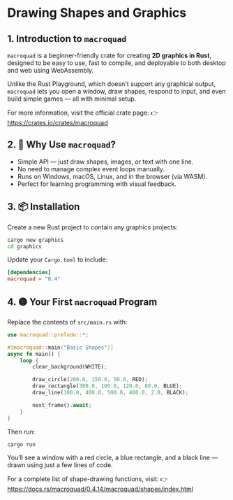 # Drawing Shapes and Graphics

## 1. Introduction to `macroquad`

`macroquad` is a beginner-friendly crate for creating **2D graphics in Rust**, designed to be easy to use, fast to compile, and deployable to both desktop and web using WebAssembly.

Unlike the Rust Playground, which doesn't support any graphical output, `macroquad` lets you open a window, draw shapes, respond to input, and even build simple games — all with minimal setup.

For more information, visit the official crate page:
👉 https://crates.io/crates/macroquad

## 2. 🚀 Why Use `macroquad`?

- Simple API — just draw shapes, images, or text with one line.
- No need to manage complex event loops manually.
- Runs on Windows, macOS, Linux, and in the browser (via WASM).
- Perfect for learning programming with visual feedback.

## 3. 📦 Installation

Create a new Rust project to contain any graphics projects:

```bash
cargo new graphics
cd graphics
```

Update your `Cargo.toml` to include:

```toml
[dependencies]
macroquad = "0.4"
```

## 4. 🟡 Your First `macroquad` Program

Replace the contents of `src/main.rs` with:

```rust
use macroquad::prelude::*;

#[macroquad::main("Basic Shapes")]
async fn main() {
    loop {
        clear_background(WHITE);

        draw_circle(200.0, 150.0, 50.0, RED);
        draw_rectangle(300.0, 100.0, 120.0, 80.0, BLUE);
        draw_line(100.0, 400.0, 500.0, 400.0, 2.0, BLACK);

        next_frame().await;
    }
}
```

Then run:

```bash
cargo run
```

You’ll see a window with a red circle, a blue rectangle, and a black line — drawn using just a few lines of code.

For a complete list of shape-drawing functions, visit:
👉 https://docs.rs/macroquad/0.4.14/macroquad/shapes/index.html

